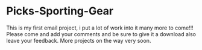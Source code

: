 # Picks-Sporting-Gear
This is my first email project, i put a lot of work into it many more to come!!!
Please come and add your comments and be sure to give it a download also leave your feedback.
More projects on the way very soon.
